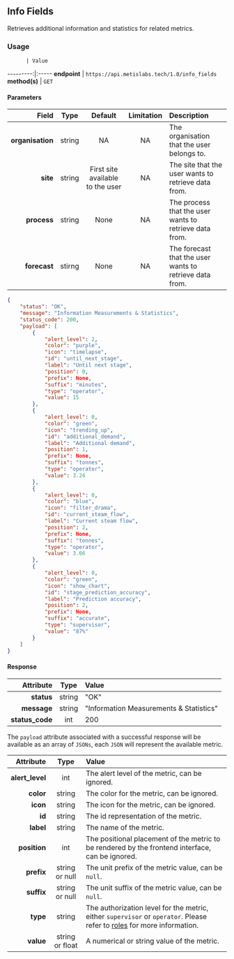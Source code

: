 ## Info Fields

Retrieves additional information and statistics for related metrics.

### Usage

          | Value
---------:|:-----
__endpoint__ | `https://api.metislabs.tech/1.0/info_fields`
__method(s)__ | `GET`

#### Parameters

Field | Type | Default | Limitation | Description
-----:|:----:|:---------:|:----------:|:-----------
__organisation__ | string | NA | NA | The organisation that the user belongs to.
__site__ | string | First site available to the user | NA | The site that the user wants to retrieve data from.
__process__ | string | None  | NA | The process that the user wants to retrieve data from.
__forecast__ | stirng | None | NA | The forecast that the user wants to retrieve data from.


```json
{
    "status": "OK",
    "message": "Information Measurements & Statistics",
    "status_code": 200,
    "payload": [
        {
            "alert_level": 2,
            "color": "purple",
            "icon": "timelapse",
            "id": "until_next_stage",
            "label": "Until next stage",
            "position": 0,
            "prefix": None,
            "suffix": "minutes",
            "type": "operator",
            "value": 15
        },
        {
            "alert_level": 0,
            "color": "green",
            "icon": "trending_up",
            "id": "additional_demand",
            "label": "Additional demand",
            "position": 1,
            "prefix": None,
            "suffix": "tonnes",
            "type": "operator",
            "value": 3.24
        },
        {
            "alert_level": 0,
            "color": "blue",
            "icon": "filter_drama",
            "id": "current_steam_flow",
            "label": "Current steam flow",
            "position": 2,
            "prefix": None,
            "suffix": "tonnes",
            "type": "operator",
            "value": 3.66
        },
        {
            "alert_level": 0,
            "color": "green",
            "icon": "show_chart",
            "id": "stage_prediction_accuracy",
            "label": "Prediction accuracy",
            "position": 2,
            "prefix": None,
            "suffix": "accurate",
            "type": "supervisor",
            "value": "87%"
        }
    ]
}
```

#### Response

 Attribute | Type | Value
---------:|:----:|:-----
__status__ | string | "OK"
__message__ | string | "Information Measurements & Statistics"
__status_code__ | int | 200

The `payload` attribute associated with a successful response will be available as an array of `JSONs`, each `JSON` will
represent the available metric.

 Attribute | Type | Value
---------:|:----:|:-----
__alert_level__ | int | The alert level of the metric, can be ignored.
__color__ | string | The color for the metric, can be ignored.
__icon__ | string | The icon for the metric, can be ignored.
__id__ | string | The id representation of the metric.
__label__ | string | The name of the metric.
__position__ | int | The positional placement of the metric to be rendered by the frontend interface, can be ignored.
__prefix__ | string or null | The unit prefix of the metric value, can be `null`.
__suffix__ | string or null | The unit suffix of the metric value, can be `null`.
__type__ | string | The authorization level for the metric, either `supervisor` or `operator`. Please refer to [roles](#permissions-and-roles) for more information.
__value__ | string or float | A numerical or string value of the metric.
